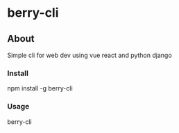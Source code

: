 # berry-cli
## About
Simple cli for web dev using vue react and python django 
### Install
npm install -g berry-cli
### Usage
berry-cli <comand>